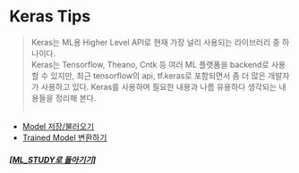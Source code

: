 # Keras Tips

> Keras는 ML용 Higher Level API로 현재 가장 널리 사용되는 라이브러리 중 하나이다. <br>
> Keras는 Tensorflow, Theano, Cntk 등 여러 ML 플랫폼을 backend로 사용할 수 있지만,
> 최근 tensorflow의 api, tf.keras로 포함되면서 좀 더 많은 개발자가 사용하고 있다.
> Keras를 사용하며 필요한 내용과 나름 유용하다 생각되는 내용들을 정리해 본다. <br><br>

- [Model 저장/불러오기](https://github.com/elemag1414/ML_STUDY/blob/master/Keras/Model_Save_Load.md)
- [Trained Model 변환하기](https://github.com/elemag1414/ML_STUDY/blob/master/Tensorflow/Model_Conversion.md)

##### [[ML_STUDY로 돌아기기]](https://github.com/elemag1414/ML_STUDY)
